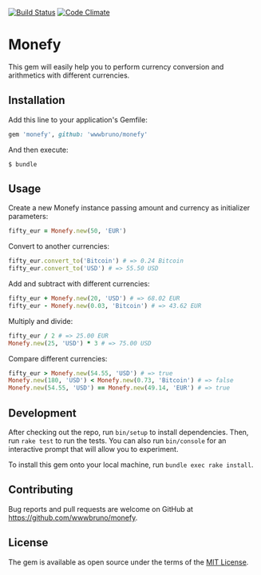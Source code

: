 [![Build Status](https://travis-ci.org/wwwbruno/monefy.svg?branch=master)](https://travis-ci.org/wwwbruno/monefy)
[![Code Climate](https://codeclimate.com/github/wwwbruno/monefy/badges/gpa.svg)](https://codeclimate.com/github/wwwbruno/monefy)

# Monefy

This gem will easily help you to perform currency conversion and arithmetics with different currencies.

## Installation

Add this line to your application's Gemfile:

```ruby
gem 'monefy', github: 'wwwbruno/monefy'
```

And then execute:

```
$ bundle
```

## Usage

Create a new Monefy instance passing amount and currency as initializer parameters:

```ruby
fifty_eur = Monefy.new(50, 'EUR')
```

Convert to another currencies:

```ruby
fifty_eur.convert_to('Bitcoin') # => 0.24 Bitcoin
fifty_eur.convert_to('USD') # => 55.50 USD
```

Add and subtract with different currencies:

```ruby
fifty_eur + Monefy.new(20, 'USD') # => 68.02 EUR
fifty_eur - Monefy.new(0.03, 'Bitcoin') # => 43.62 EUR
```

Multiply and divide:

```ruby
fifty_eur / 2 # => 25.00 EUR
Monefy.new(25, 'USD') * 3 # => 75.00 USD
```

Compare different currencies:

```ruby
fifty_eur > Monefy.new(54.55, 'USD') # => true
Monefy.new(180, 'USD') < Monefy.new(0.73, 'Bitcoin') # => false
Monefy.new(54.55, 'USD') == Monefy.new(49.14, 'EUR') # => true
```

## Development

After checking out the repo, run `bin/setup` to install dependencies. Then, run `rake test` to run the tests. You can also run `bin/console` for an interactive prompt that will allow you to experiment.

To install this gem onto your local machine, run `bundle exec rake install`.

## Contributing

Bug reports and pull requests are welcome on GitHub at https://github.com/wwwbruno/monefy.

## License

The gem is available as open source under the terms of the [MIT License](http://opensource.org/licenses/MIT).
